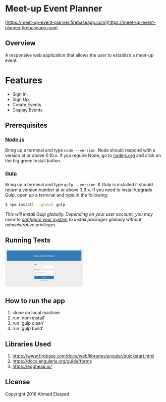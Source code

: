 # Meet-up Event Planner
[https://meet-up-event-planner.firebaseapp.com](https://meet-up-event-planner.firebaseapp.com)

## Overview

A responsive web application that allows the user to establish a meet-up event.

# Features

* Sign In.
* Sign Up.
* Create Events.
* Display Events

## Prerequisites

### [Node.js](https://nodejs.org)

Bring up a terminal and type `node --version`.
Node should respond with a version at or above 0.10.x.
If you require Node, go to [nodejs.org](https://nodejs.org) and click on the big green Install button.

### [Gulp](http://gulpjs.com)

Bring up a terminal and type `gulp --version`.
If Gulp is installed it should return a version number at or above 3.9.x.
If you need to install/upgrade Gulp, open up a terminal and type in the following:

```sh
$ npm install --global gulp
```

*This will install Gulp globally. Depending on your user account, you may need to [configure your system](https://github.com/sindresorhus/guides/blob/master/npm-global-without-sudo.md) to install packages globally without administrative privileges.*

## Running Tests

<img width="50%" src="https://github.com/Ahmed-elsayed-mahmoud/Project-1_Meet-up-event-planner_Senior/blob/master/shots/1.png" />


## How to run the app

  1. clone on local machine
  2. run 'npm install'
  3. run 'gulp clean'
  4. run 'gulp build'
  

## Libraries Used 

  1. https://www.firebase.com/docs/web/libraries/angular/quickstart.html
  2. https://docs.angularjs.org/guide/forms
  3. https://egghead.io/


## License

Copyright 2016 Ahmed Elsayed
